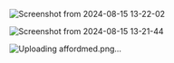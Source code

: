 ![Screenshot from 2024-08-15 13-22-02](https://github.com/user-attachments/assets/16b529e5-6bb3-484d-9723-6ffb8be57af6)

![Screenshot from 2024-08-15 13-21-44](https://github.com/user-attachments/assets/2d22909b-b390-4519-af79-8e579c16f040)


![Uploading affordmed.png…]()
